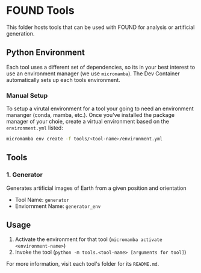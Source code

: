 # FOUND Tools

This folder hosts tools that can be used with FOUND for analysis or artificial generation.

## Python Environment
Each tool uses a different set of dependencies, so its in your best interest to use an environment manager (we use `micromamba`). The Dev Container automatically sets up each tools environment.

### Manual Setup
To setup a virutal environment for a tool your going to need an environment mananger (conda, mamba, etc.). Once you've installed the package manager of your choie, create a virtual environment based on the `environment.yml` listed:
```bash
micromamba env create -f tools/<tool-name>/environment.yml
```

## Tools
### 1. Generator
   
Generates artificial images of Earth from a given position and orientation
- Tool Name: `generator`
- Enviornment Name: `generator_env`

## Usage
1. Activate the environment for that tool (`micromamba activate <environment-name>`)
2. Invoke the tool (`python -m tools.<tool-name> [arguments for tool]`)


For more information, visit each tool's folder for its `README.md`.